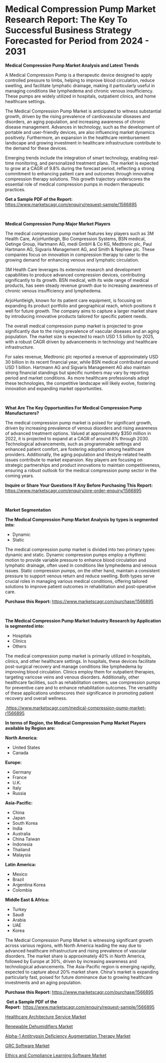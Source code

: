 <p><h1>Medical Compression Pump Market Research Report: The Key To Successful Business Strategy Forecasted for Period from 2024 - 2031</h1></p><p><strong>Medical Compression Pump Market Analysis and Latest Trends</strong></p>
<p><p>A Medical Compression Pump is a therapeutic device designed to apply controlled pressure to limbs, helping to improve blood circulation, reduce swelling, and facilitate lymphatic drainage, making it particularly useful in managing conditions like lymphedema and chronic venous insufficiency. These pumps are widely utilized in hospitals, outpatient clinics, and home healthcare settings.</p><p>The Medical Compression Pump Market is anticipated to witness substantial growth, driven by the rising prevalence of cardiovascular diseases and disorders, an aging population, and increasing awareness of chronic disease management. Advances in technology, such as the development of portable and user-friendly devices, are also influencing market dynamics positively. Furthermore, an expansion in the healthcare reimbursement landscape and growing investment in healthcare infrastructure contribute to the demand for these devices.</p><p>Emerging trends include the integration of smart technology, enabling real-time monitoring, and personalized treatment plans. The market is expected to grow at a CAGR of 9.8% during the forecast period, reflecting a strong commitment to enhancing patient care and outcomes through innovative compression therapy solutions. This growth trajectory underscores the essential role of medical compression pumps in modern therapeutic practices.</p></p>
<p><strong>Get a Sample PDF of the Report:&nbsp;</strong> <a href="https://www.marketscagr.com/enquiry/request-sample/1566895">https://www.marketscagr.com/enquiry/request-sample/1566895</a></p>
<p>&nbsp;</p>
<p><strong>Medical Compression Pump Major Market Players</strong></p>
<p><p>The medical compression pump market features key players such as 3M Health Care, ArjoHuntleigh, Bio Compression Systems, BSN medical, Getinge Group, Hartmann AG, medi GmbH & Co KG, Medtronic plc, Paul Hartmann AG, Sigvaris Management AG, and Smith & Nephew plc. These companies focus on innovation in compression therapy to cater to the growing demand for enhancing venous and lymphatic circulation.</p><p>3M Health Care leverages its extensive research and development capabilities to produce advanced compression devices, contributing significantly to its growth. BSN medical, with its wide range of medical products, has seen steady revenue growth due to increasing awareness of chronic venous insufficiency and lymphedema.</p><p>ArjoHuntleigh, known for its patient care equipment, is focusing on expanding its product portfolio and geographical reach, which positions it well for future growth. The company aims to capture a larger market share by introducing innovative products tailored for specific patient needs.</p><p>The overall medical compression pump market is projected to grow significantly due to the rising prevalence of vascular diseases and an aging population. The market size is expected to reach USD 1.5 billion by 2025, with a robust CAGR driven by advancements in technology and healthcare infrastructure.</p><p>For sales revenue, Medtronic plc reported a revenue of approximately USD 30 billion in its recent financial year, while BSN medical contributed around USD 1 billion. Hartmann AG and Sigvaris Management AG also maintain strong financial standings but specific numbers may vary by reporting period and market conditions. As more healthcare professionals adopt these technologies, the competitive landscape will likely evolve, fostering innovation and expanding market opportunities.</p></p>
<p>&nbsp;</p>
<p><strong>What Are The Key Opportunities For Medical Compression Pump Manufacturers?</strong></p>
<p><p>The medical compression pump market is poised for significant growth, driven by increasing prevalence of venous disorders and rising awareness of advanced treatment options. Valued at approximately $350 million in 2022, it is projected to expand at a CAGR of around 8% through 2030. Technological advancements, such as programmable settings and enhanced patient comfort, are fostering adoption among healthcare providers. Additionally, the aging population and lifestyle-related health issues contribute to market expansion. Key players are focusing on strategic partnerships and product innovations to maintain competitiveness, ensuring a robust outlook for the medical compression pump sector in the coming years.</p></p>
<p><strong>Inquire or Share Your Questions If Any Before Purchasing This Report:</strong> <a href="https://www.marketscagr.com/enquiry/pre-order-enquiry/1566895">https://www.marketscagr.com/enquiry/pre-order-enquiry/1566895</a></p>
<p>&nbsp;</p>
<p><strong>Market Segmentation</strong></p>
<p><strong>The Medical Compression Pump Market Analysis by types is segmented into:</strong></p>
<p><ul><li>Dynamic</li><li>Static</li></ul></p>
<p><p>The medical compression pump market is divided into two primary types: dynamic and static. Dynamic compression pumps employ a rhythmic motion to provide variable pressure to enhance blood circulation and lymphatic drainage, often used in conditions like lymphedema and venous issues. Static compression pumps, on the other hand, maintain a consistent pressure to support venous return and reduce swelling. Both types serve crucial roles in managing various medical conditions, offering tailored solutions to improve patient outcomes in rehabilitation and post-operative care.</p></p>
<p><strong>Purchase this Report:&nbsp;</strong><a href="https://www.marketscagr.com/purchase/1566895">https://www.marketscagr.com/purchase/1566895</a></p>
<p>&nbsp;</p>
<p><strong>The Medical Compression Pump Market Industry Research by Application is segmented into:</strong></p>
<p><ul><li>Hospitals</li><li>Clinics</li><li>Others</li></ul></p>
<p><p>The medical compression pump market is primarily utilized in hospitals, clinics, and other healthcare settings. In hospitals, these devices facilitate post-surgical recovery and manage conditions like lymphedema by improving blood circulation. Clinics employ them for outpatient therapies, targeting varicose veins and venous disorders. Additionally, other healthcare facilities, such as rehabilitation centers, use compression pumps for preventive care and to enhance rehabilitation outcomes. The versatility of these applications underscores their significance in promoting patient recovery and overall wellness.</p></p>
<p><a href="https://www.marketscagr.com/medical-compression-pump-market-r1566895">&nbsp;https://www.marketscagr.com/medical-compression-pump-market-r1566895</a></p>
<p><strong>In terms of Region, the Medical Compression Pump Market Players available by Region are:</strong></p>
<p>
    <p> <strong> North America: </strong>
        <ul>
            <li>United States</li>
            <li>Canada</li>
        </ul>
        </p> 
    <p> <strong> Europe: </strong>
        <ul>
            <li>Germany</li>
            <li>France</li>
            <li>U.K.</li>
            <li>Italy</li>
            <li>Russia</li>
        </ul>
        </p> 
    <p> <strong> Asia-Pacific: </strong>
        <ul>
            <li>China</li>
            <li>Japan</li>
            <li>South Korea</li>
            <li>India</li>
            <li>Australia</li>
            <li>China Taiwan</li>
            <li>Indonesia</li>
            <li>Thailand</li>
            <li>Malaysia</li>
        </ul>
        </p> 
    <p> <strong> Latin America: </strong>
        <ul>
            <li>Mexico</li>
            <li>Brazil</li>
            <li>Argentina Korea</li>
            <li>Colombia</li>
        </ul>
        </p> 
    <p> <strong> Middle East & Africa: </strong>
        <ul>
            <li>Turkey</li>
            <li>Saudi</li>
            <li>Arabia</li>
            <li>UAE</li>
            <li>Korea</li>
        </ul>
    </p>
    </p>
<p><p>The Medical Compression Pump Market is witnessing significant growth across various regions, with North America leading the way due to advanced healthcare infrastructure and rising prevalence of vascular disorders. The market share is approximately 40% in North America, followed by Europe at 30%, driven by increasing awareness and technological advancements. The Asia-Pacific region is emerging rapidly, expected to capture about 20% market share. China's market is expanding particularly fast, poised for future dominance due to growing healthcare investments and an aging population.</p></p>
<p><strong>Purchase this Report: </strong><a href="https://www.marketscagr.com/purchase/1566895">https://www.marketscagr.com/purchase/1566895</a></p>
<p>&nbsp;<strong>Get a Sample PDF of the Report:&nbsp;&nbsp;</strong><a href="https://www.marketscagr.com/enquiry/request-sample/1566895">https://www.marketscagr.com/enquiry/request-sample/1566895</a></p>
<p><strong></strong></p>
<p><p><a href="https://issuu.com/reportprime-2/docs/healthcare-architecture-service-mar_2e75835c7a33a6">Healthcare Architecture Service Market</a></p><p><a href="https://medium.com/@qyzhmeiu47/market-dynamics-and-future-trends-in-the-global-renewable-dehumidifiers-market-sector-forecasted-735fbc6812fa?postPublishedType=repub">Renewable Dehumidifiers Market</a></p><p><a href="https://issuu.com/reportprime-2/docs/alpha-1-antitrypsin-deficiency-augm_e51f826b1cf521">Alpha-1 Antitrypsin Deficiency Augmentation Therapy Market</a></p><p><a href="https://www.linkedin.com/pulse/grc-software-market-revolution-2024-2031-trends-shaping-tvmuc">GRC Software Market</a></p><p><a href="https://www.linkedin.com/pulse/global-ethics-compliance-learning-software-market-size-expected-axnwc">Ethics and Compliance Learning Software Market</a></p></p>